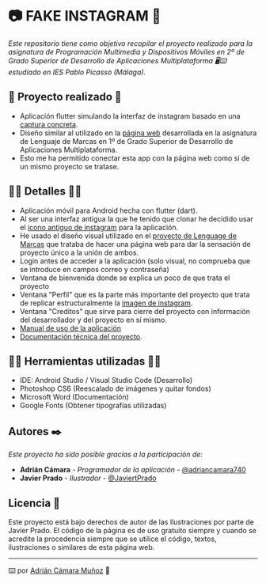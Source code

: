 # 📷 FAKE INSTAGRAM 📱

_Este repositorio tiene como objetivo recopilar el proyecto realizado para la asignatura de Programación Multimedia y Dispositivos Móviles en 2º de Grado Superior de Desarrollo de Aplicaciones Multiplataforma 🖥⌨  estudiado en IES Pablo Picasso (Málaga)._

## 📁 Proyecto realizado 📁
- Aplicación flutter simulando la interfaz de instagram basado en una [captura concreta](https://github.com/AdrianCaMu/FakeInstagram/blob/main/imageToClone.JPG). 
- Diseño similar al utilizado en la [página web](https://github.com/AdrianCaMu/AdrianCaMu.github.io) desarrollada en la asignatura de Lenguaje de Marcas en 1º de Grado Superior de Desarrollo de Aplicaciones Multiplataforma.
- Esto me ha permitido conectar esta app con la página web como si de un mismo proyecto se tratase.

## 👨‍💻 Detalles 👨‍💻
 - Aplicación móvil para Android hecha con flutter (dart).
 - Al ser una interfaz antigua la que he tenido que clonar he decidido usar el [icono antiguo de instagram](https://github.com/AdrianCaMu/FakeInstagram/blob/main/AppIcon.png) para la aplicación.
 - He usado el diseño visual utilizado en el [proyecto de Lenguage de Marcas](https://github.com/AdrianCaMu/AdrianCaMu.github.io) que trataba de hacer una página web para dar la sensación de proyecto único a la unión de ambos.
 - Login antes de acceder a la aplicación (solo visual, no comprueba que se introduce en campos correo y contraseña)
 - Ventana de bienvenida donde se explica un poco de que trata el proyecto
 - Ventana "Perfil" que es la parte más importante del proyecto que trata de replicar estructuralmente la [imagen de instagram](https://github.com/AdrianCaMu/FakeInstagram/blob/main/imageToClone.JPG).
 - Ventana "Creditos" que sirve para cierre del proyecto con información del desarrollador y del proyecto en sí mismo.
 - [Manual de uso de la aplicación](https://github.com/AdrianCaMu/FakeInstagram/blob/main/Mitolog%C3%ADaIb%C3%A9ricaApp-Manual%20De%20Uso.pdf)
 - [Documentación técnica del proyecto](https://github.com/AdrianCaMu/FakeInstagram/blob/main/Mitolog%C3%ADaIb%C3%A9ricaApp-Documentaci%C3%B3n%20T%C3%A9cnica.pdf).

## 👨‍💻 Herramientas utilizadas 👨‍💻
* IDE: Android Studio / Visual Studio Code (Desarrollo)
* Photoshop CS6 (Reescalado de imágenes y quitar fondos)
* Microsoft Word (Documentación)
* Google Fonts (Obtener tipografías utilizadas)

## Autores ✒️

_Este proyecto ha sido posible gracias a la participación de:_

* **Adrián Cámara** - *Programador de la aplicación* - [@adriancamara740](https://twitter.com/adriancamara0)
* **Javier Prado** - *Ilustrador* - [@JaviertPrado](https://twitter.com/JaviertPrado)

## Licencia 📜

Este proyecto está bajo derechos de autor de las Ilustraciones por parte de Javier Prado. 
El código de la página es de uso gratuito siempre y cuando se acredite la procedencia siempre que se utilice el código, textos, ilustraciones o similares de esta página web.

---
⌨️ por [Adrián Cámara Muñoz](https://twitter.com/adriancamara740) 💛
